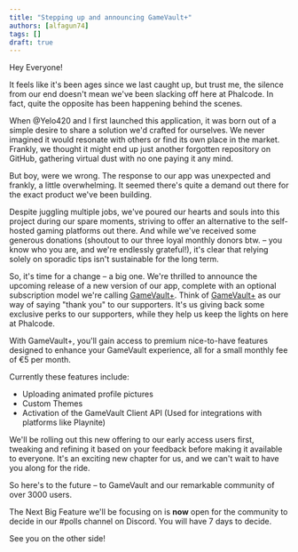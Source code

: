 ```yaml
---
title: "Stepping up and announcing GameVault+"
authors: [alfagun74]
tags: []
draft: true
---
```


Hey Everyone!

It feels like it's been ages since we last caught up, but trust me, the silence from our end doesn't mean we've been slacking off here at Phalcode. In fact, quite the opposite has been happening behind the scenes.

When @Yelo420 and I first launched this application, it was born out of a simple desire to share a solution we'd crafted for ourselves. We never imagined it would resonate with others or find its own place in the market. Frankly, we thought it might end up just another forgotten repository on GitHub, gathering virtual dust with no one paying it any mind.

But boy, were we wrong. The response to our app was unexpected and frankly, a little overwhelming. It seemed there's quite a demand out there for the exact product we've been building.

Despite juggling multiple jobs, we've poured our hearts and souls into this project during our spare moments, striving to offer an alternative to the self-hosted gaming platforms out there. And while we've received some generous donations (shoutout to our three loyal monthly donors btw. – you know who you are, and we're endlessly grateful!), it's clear that relying solely on sporadic tips isn't sustainable for the long term.

So, it's time for a change – a big one. We're thrilled to announce the upcoming release of a new version of our app, complete with an optional subscription model we're calling [GameVault+](/gamevault-plus). Think of [GameVault+](/gamevault-plus) as our way of saying "thank you" to our supporters. It's us giving back some exclusive perks to our supporters, while they help us keep the lights on here at Phalcode.

With GameVault+, you'll gain access to premium nice-to-have features designed to enhance your GameVault experience, all for a small monthly fee of €5 per month.

Currently these features include:

- Uploading animated profile pictures
- Custom Themes
- Activation of the GameVault Client API (Used for integrations with platforms like Playnite)

We'll be rolling out this new offering to our early access users first, tweaking and refining it based on your feedback before making it available to everyone. It's an exciting new chapter for us, and we can't wait to have you along for the ride.

So here's to the future – to GameVault and our remarkable community of over 3000 users.

The Next Big Feature we'll be focusing on is **now** open for the community to decide in our #polls channel on Discord. You will have 7 days to decide.

See you on the other side!
